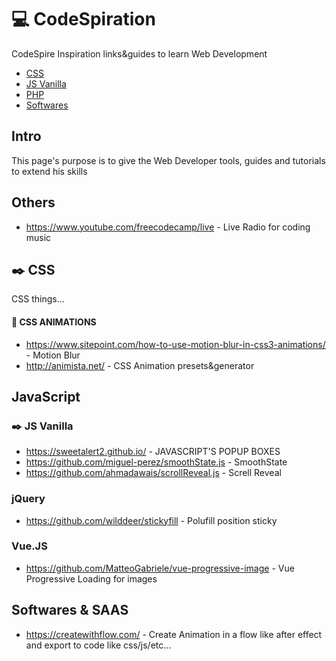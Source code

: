 # :computer: CodeSpiration
CodeSpire Inspiration links&guides to learn Web Development

- [CSS](#css-section)
- [JS Vanilla](#js-vanilla-section)
- [PHP](#php-section)
- [Softwares](#softwares-section)


## Intro

This page's purpose is to give the Web Developer tools, guides and tutorials to extend his skills


## Others

* https://www.youtube.com/freecodecamp/live - Live Radio for coding music

## :black_nib: CSS

 
<a name="css-section"></a>
CSS things...


#### :milky_way: CSS ANIMATIONS

* https://www.sitepoint.com/how-to-use-motion-blur-in-css3-animations/ - Motion Blur
* http://animista.net/ - CSS Animation presets&generator


## JavaScript

### :black_nib: JS Vanilla

 
<a name="js-vanilla-section"></a>

* https://sweetalert2.github.io/ - JAVASCRIPT'S POPUP BOXES
* https://github.com/miguel-perez/smoothState.js - SmoothState
* https://github.com/ahmadawais/scrollReveal.js - Screll Reveal

### jQuery

* https://github.com/wilddeer/stickyfill - Polufill position sticky

### Vue.JS

* https://github.com/MatteoGabriele/vue-progressive-image - Vue Progressive Loading for images

## Softwares & SAAS

<a name="softwares-section"></a>

* https://createwithflow.com/ - Create Animation in a flow like after effect and export to code like css/js/etc...



